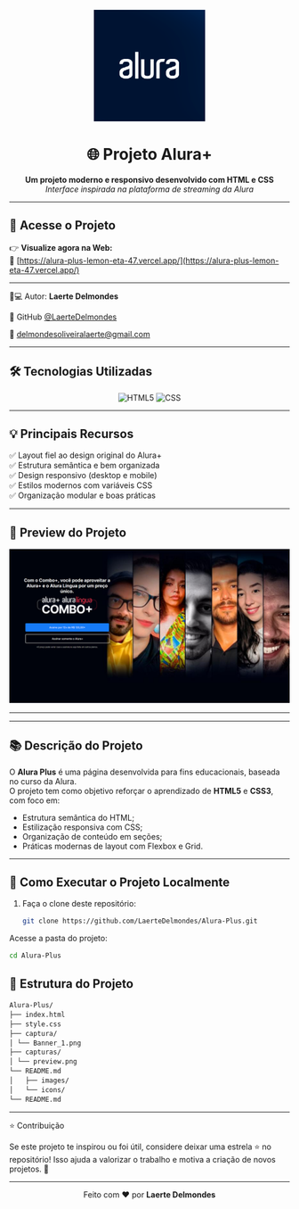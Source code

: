 <!-- INÍCIO DO README -->

<!-- Banner personalizado -->
<p align="center">
  <img src="./capturas/Banner_1.png" alt="Banner Alura Plus" width="200">
</p>


<h1 align="center">🌐 Projeto Alura+</h1>

<p align="center">
  <b>Um projeto moderno e responsivo desenvolvido com HTML e CSS</b><br>
  <i>Interface inspirada na plataforma de streaming da Alura</i>
</p>

---



## 🚀 Acesse o Projeto

👉 **Visualize agora na Web:**  
🔗 [https://alura-plus-lemon-eta-47.vercel.app/](https://alura-plus-lemon-eta-47.vercel.app/)

---

👨💻 Autor:
<strong>Laerte Delmondes</strong></p> 

💼 GitHub [@LaerteDelmondes](https://github.com/LaerteDelmondes/)

📧 delmondesoliveiralaerte@gmail.com


---

## 🛠️ Tecnologias Utilizadas

<div align="center">

![HTML5](https://img.shields.io/badge/HTML5-E34F26?style=for-the-badge&logo=html5&logoColor=white)
![CSS](https://img.shields.io/badge/CSS-1572B6?style=for-the-badge&logo=css&logoColor=white)

</div>

---

## 💡 Principais Recursos

✅ Layout fiel ao design original do Alura+  
✅ Estrutura semântica e bem organizada  
✅ Design responsivo (desktop e mobile)  
✅ Estilos modernos com variáveis CSS  
✅ Organização modular e boas práticas  

---

## 📸 Preview do Projeto

<p align="center">
  <img src="./capturas/preview.png" alt="Preview do Projeto Alura+" width="800"/>
</p>


---


---

## 📚 Descrição do Projeto

O **Alura Plus** é uma página desenvolvida para fins educacionais, baseada no curso da Alura.  
O projeto tem como objetivo reforçar o aprendizado de **HTML5** e **CSS3**, com foco em:

- Estrutura semântica do HTML;  
- Estilização responsiva com CSS;  
- Organização de conteúdo em seções;  
- Práticas modernas de layout com Flexbox e Grid.

---

## 🚀 Como Executar o Projeto Localmente

1. Faça o clone deste repositório:
   ```bash
   git clone https://github.com/LaerteDelmondes/Alura-Plus.git

Acesse a pasta do projeto:
```bash
cd Alura-Plus
````



## 📁 Estrutura do Projeto

```bash
Alura-Plus/
├── index.html
├── style.css
├── captura/
│ └── Banner_1.png
├── capturas/
│ └── preview.png
└── README.md
│   ├── images/
│   └── icons/
└── README.md
```
---

⭐ Contribuição

  Se este projeto te inspirou ou foi útil, considere deixar uma estrela ⭐ no repositório!
Isso ajuda a valorizar o trabalho e motiva a criação de novos projetos. 💙

---

<p align="center">Feito com ❤️ por <strong>Laerte Delmondes</strong></p>

